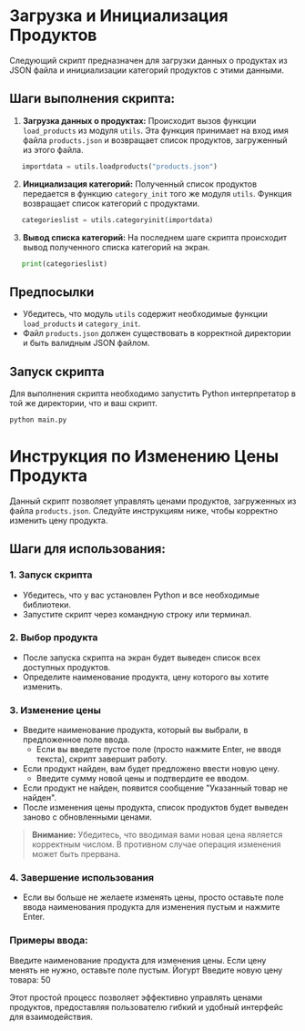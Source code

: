 # Загрузка и Инициализация Продуктов

Следующий скрипт предназначен для загрузки данных о продуктах из JSON файла и инициализации категорий продуктов с этими данными.

## Шаги выполнения скрипта:

1. **Загрузка данных о продуктах:**
   Происходит вызов функции `load_products` из модуля `utils`. Эта функция принимает на вход имя файла `products.json` и возвращает список продуктов, загруженный из этого файла.
```python
   importdata = utils.loadproducts("products.json")
   ```
2. **Инициализация категорий:**
   Полученный список продуктов передается в функцию `category_init` того же модуля `utils`. Функция возвращает список категорий с продуктами.
```python
   categorieslist = utils.categoryinit(importdata)
   ```
3. **Вывод списка категорий:**
   На последнем шаге скрипта происходит вывод полученного списка категорий на экран.
```python
   print(categorieslist)
```
## Предпосылки

- Убедитесь, что модуль `utils` содержит необходимые функции `load_products` и `category_init`.
- Файл `products.json` должен существовать в корректной директории и быть валидным JSON файлом.

## Запуск скрипта

Для выполнения скрипта необходимо запустить Python интерпретатор в той же директории, что и ваш скрипт.
```bash
python main.py
```

# Инструкция по Изменению Цены Продукта

Данный скрипт позволяет управлять ценами продуктов, загруженных из файла `products.json`. Следуйте инструкциям ниже, чтобы корректно изменить цену продукта.

## Шаги для использования:

### 1. Запуск скрипта

- Убедитесь, что у вас установлен Python и все необходимые библиотеки.
- Запустите скрипт через командную строку или терминал.

### 2. Выбор продукта

- После запуска скрипта на экран будет выведен список всех доступных продуктов.
- Определите наименование продукта, цену которого вы хотите изменить.

### 3. Изменение цены

- Введите наименование продукта, который вы выбрали, в предложенное поле ввода.
  - Если вы введете пустое поле (просто нажмите Enter, не вводя текста), скрипт завершит работу.
- Если продукт найден, вам будет предложено ввести новую цену.
  - Введите сумму новой цены и подтвердите ее вводом.
- Если продукт не найден, появится сообщение "Указанный товар не найден".
- После изменения цены продукта, список продуктов будет выведен заново с обновленными ценами.

> **Внимание:** Убедитесь, что вводимая вами новая цена является корректным числом. В противном случае операция изменения может быть прервана.

### 4. Завершение использования

- Если вы больше не желаете изменять цены, просто оставьте поле ввода наименования продукта для изменения пустым и нажмите Enter.

### Примеры ввода:

Введите наименование продукта для изменения цены. Если цену менять не нужно, оставьте поле пустым. Йогурт
Введите новую цену товара: 50

Этот простой процесс позволяет эффективно управлять ценами продуктов, предоставляя пользователю гибкий и удобный интерфейс для взаимодействия.